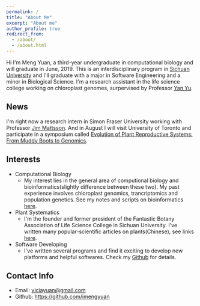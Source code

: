 ```yaml
---
permalink: /
title: "About Me"
excerpt: "About me"
author_profile: true
redirect_from: 
  - /about/
  - /about.html
---
```


Hi I'm Meng Yuan, a third-year undergraduate in computational biology and will graduate in June, 2019. This is an interdisciplinary program in [Sichuan University](http://en.scu.edu.cn/) and I'll graduate with a major in Software Engineering and a minor in Biological Science. I'm a research assistant in the life science college working on chloroplast genomes, surpervised by Professor [Yan Yu](https://www.researchgate.net/profile/Yan_Yu33). 


## News
I'm right now a research intern in Simon Fraser University working with Professor [Jim Mattsson](https://www.sfu.ca/biology/people/profiles/jmattsso.html). And in August I will visit University of Toronto and participate in a symposium called [Evolution of Plant Reproductive Systems: From Muddy Boots to Genomics](https://barrettfest.eeb.utoronto.ca/).

## Interests
* Computational Biology
  * My interest lies in the general area of computional biology and bioinformatics(slightly difference between these two). My past experience involves chloroplast genomics, trancriptomics and population genetics. See my notes and scripts on bioinformatics [here](https://github.com/imengyuan/Bioinfo-pipelines).
* Plant Systematics
  * I'm the founder and former president of the Fantastic Botany Association of Life Science College in Sichuan University. I've written many popular-scientific articles on plants(Chinese), see links [here]().
* Software Developing
  * I've written several programs and find it exciting to develop new platforms and helpful softwares. Check my [Github](https://github.com/imengyuan) for details.  

## Contact Info
* Email: viciayuan@gmail.com
* Github: https://github.com/imengyuan



